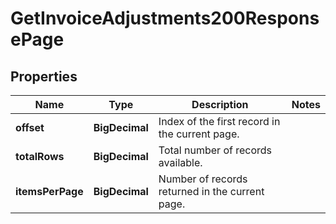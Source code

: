 

# GetInvoiceAdjustments200ResponsePage


## Properties

| Name | Type | Description | Notes |
|------------ | ------------- | ------------- | -------------|
|**offset** | **BigDecimal** | Index of the first record in the current page. |  |
|**totalRows** | **BigDecimal** | Total number of records available. |  |
|**itemsPerPage** | **BigDecimal** | Number of records returned in the current page. |  |



